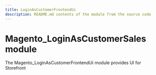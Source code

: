 ```yaml
---
title: LoginAsCustomerFrontendUi
description: README.md contents of the module from the source code
---
```


# Magento_LoginAsCustomerSales module

The Magento_LoginAsCustomerFrontendUi module provides UI for Storefront
